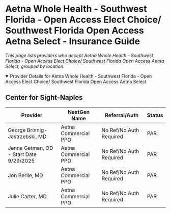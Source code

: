 # Aetna Whole Health - Southwest Florida - Open Access Elect Choice/ Southwest Florida Open Access Aetna Select - Insurance Guide

*This page lists providers who accept Aetna Whole Health - Southwest Florida - Open Access Elect Choice/ Southwest Florida Open Access Aetna Select, grouped by location.*

<details open><summary>Provider Details for Aetna Whole Health - Southwest Florida - Open Access Elect Choice/ Southwest Florida Open Access Aetna Select</summary>

## Center for Sight-Naples

| Provider | NextGen Name | Referral/Auth | Status |
|----------|-------------|--------------|--------|
| George Brinnig-Jastrzebski, MD | Aetna Commercial PPO | No Ref/No Auth Required | PAR |
| Jenna Getman, OD - Start Date 9/29/2025 | Aetna Commercial PPO | No Ref/No Auth Required | PAR |
| Jon Berlie, MD | Aetna Commercial PPO | No Ref/No Auth Required | PAR |
| Julie Carter, MD | Aetna Commercial PPO | No Ref/No Auth Required | PAR |

</details>

